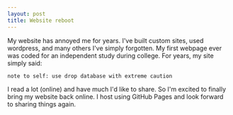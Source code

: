 ```yaml
---
layout: post
title: Website reboot
---
```


My website has annoyed me for years.  I've built custom sites, used wordpress, and many others I've simply forgotten.  My first webpage ever was coded for an independent study during college.  For years, my site simply said:

`note to self: use drop database with extreme caution`

I read a lot (online) and have much I'd like to share.  So I'm excited to finally bring my website back online.  I host using GitHub Pages and look forward to sharing things again.
